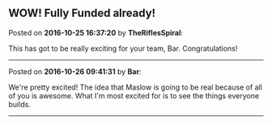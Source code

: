 ## WOW! Fully Funded already!
Posted on **2016-10-25 16:37:20** by **TheRiflesSpiral**:

This has got to be really exciting for your team, Bar. Congratulations!

---

Posted on **2016-10-26 09:41:31** by **Bar**:

We're pretty excited! The idea that Maslow is going to be real because of all of you is awesome. What I'm most excited for is to see the things everyone builds.

---

